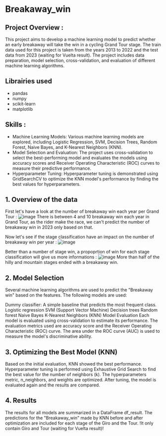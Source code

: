 # Breakaway_win
## Project Overview : 
This project aims to develop a machine learning model to predict whether an early breakaway will take the win in a cycling Grand Tour stage. The train data used for this project is taken from the years 2013 to 2022 and the test data from 2023 (waiting for Vuelta result). The project includes data preparation, model selection, cross-validation, and evaluation of different machine learning algorithms.

## Librairies used
- pandas
- numpy
- scikit-learn
- matplotlib

## Skills : 
- Machine Learning Models: Various machine learning models are explored, including Logistic Regression, SVM, Decision Trees, Random Forest, Naive Bayes, and K-Nearest Neighbors (KNN).
- Model Selection and Evaluation: The project uses cross-validation to select the best-performing model and evaluates the models using accuracy scores and Receiver Operating Characteristic (ROC) curves to measure their predictive performance.
- Hyperparameter Tuning: Hyperparameter tuning is demonstrated using GridSearchCV to optimize the KNN model's performance by finding the best values for hyperparameters.

## 1. Overview of the data
First let's have a look at the number of breakaway win each year per Grand Tour :
![image](https://github.com/VioleauPierre/Breakaway_win/assets/129098391/9e81b505-cdda-430a-8bbe-f27b19ff2801)
There is between 4 and 10 breakaway win each year in Grand Tour, as the rider make the race, we can't predict the number of breakaway win in 2023 only based on that.

Now let's see if the stage classification have an impact on the number of breakaway win per year : 
![image](https://github.com/VioleauPierre/Breakaway_win/assets/129098391/780396fa-eea2-4a71-af43-f6f0fc032b0a)

Better than a number of stage win, a propoprtion of win for each stage classification will give us more informations :
![image](https://github.com/VioleauPierre/Breakaway_win/assets/129098391/cc5b46e4-fd7a-4ab0-b38d-82d341d08fed)
More than half of the hilly and mountain stages ended with a breakaway win.

## 2. Model Selection
Several machine learning algorithms are used to predict the "Breakaway win" based on the features. The following models are used:

Dummy classifier: A simple baseline that predicts the most frequent class.
Logistic regression
SVM (Support Vector Machine)
Decision trees
Random forest
Naive Bayes
K-Nearest Neighbors (KNN)
Model Evaluation
Each model is evaluated using cross-validation to estimate its performance. The evaluation metrics used are accuracy score and the Receiver Operating Characteristic (ROC) curve. The area under the ROC curve (AUC) is used to measure the model's discriminative ability.

## 3. Optimizing the Best Model (KNN)
Based on the initial evaluation, KNN showed the best performance. Hyperparameter tuning is performed using Exhaustive Grid Search to find the best value for the number of neighbors (k). The hyperparameters metric, n_neighbors, and weights are optimized. After tuning, the model is evaluated again and the results are compared.

## 4. Results
The results for all models are summarized in a DataFrame df_result. The predictions for the "Breakaway_win" made by KNN before and after optimization are included for each stage of the Giro and the Tour. !It only contain Giro and Tour (waiting for Vuelta result)!
